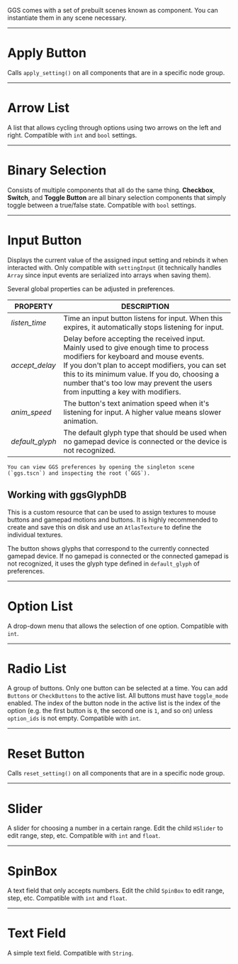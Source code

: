 GGS comes with a set of prebuilt scenes known as component. You can instantiate them in any scene necessary.

---

# Apply Button

Calls `apply_setting()` on all components that are in a specific node group.

---

# Arrow List

A list that allows cycling through options using two arrows on the left and right. Compatible with `int` and `bool` settings.

---

# Binary Selection

Consists of multiple components that all do the same thing. **Checkbox**, **Switch**, and **Toggle Button** are all binary selection components that simply toggle between a true/false state. Compatible with `bool` settings.

---

# Input Button

Displays the current value of the assigned input setting and rebinds it when interacted with. Only compatible with `settingInput` (it technically handles `Array` since input events are serialized into arrays when saving them).

Several global properties can be adjusted in preferences.

| PROPERTY        | DESCRIPTION                                                                                                                                                                                                                                                                                                            |
| --------------- | ---------------------------------------------------------------------------------------------------------------------------------------------------------------------------------------------------------------------------------------------------------------------------------------------------------------------- |
| _listen_time_   | Time an input button listens for input. When this expires, it automatically stops listening for input.                                                                                                                                                                                                                 |
| _accept_delay_  | Delay before accepting the received input. Mainly used to give enough time to process modifiers for keyboard and mouse events.<br>If you don't plan to accept modifiers, you can set this to its minimum value. If you do, choosing a number that's too low may prevent the users from inputting a key with modifiers. |
| _anim_speed_    | The button's text animation speed when it's listening for input. A higher value means slower animation.                                                                                                                                                                                                                |
| _default_glyph_ | The default glyph type that should be used when no gamepad device is connected or the device is not recognized.                                                                                                                                                                                                        |

```admonish tip
You can view GGS preferences by opening the singleton scene (`ggs.tscn`) and inspecting the root (`GGS`).
```

## Working with ggsGlyphDB

This is a custom resource that can be used to assign textures to mouse buttons and gamepad motions and buttons. It is highly recommended to create and save this on disk and use an `AtlasTexture` to define the individual textures.

The button shows glyphs that correspond to the currently connected gamepad device. If no gamepad is connected or the connected gamepad is not recognized, it uses the glyph type defined in `default_glyph` of preferences.

---

# Option List

A drop-down menu that allows the selection of one option. Compatible with `int`.

---

# Radio List

A group of buttons. Only one button can be selected at a time. You can add `Buttons` or `CheckButtons` to the active list. All buttons must have `toggle_mode` enabled. The index of the button node in the active list is the index of the option (e.g. the first button is `0`, the second one is `1`, and so on) unless `option_ids` is not empty. Compatible with `int`.

---

# Reset Button

Calls `reset_setting()` on all components that are in a specific node group.

---

# Slider

A slider for choosing a number in a certain range. Edit the child `HSlider` to edit range, step, etc. Compatible with `int` and `float`.

---

# SpinBox

A text field that only accepts numbers. Edit the child `SpinBox` to edit range, step, etc. Compatible with `int` and `float`.

---

# Text Field

A simple text field. Compatible with `String`.
